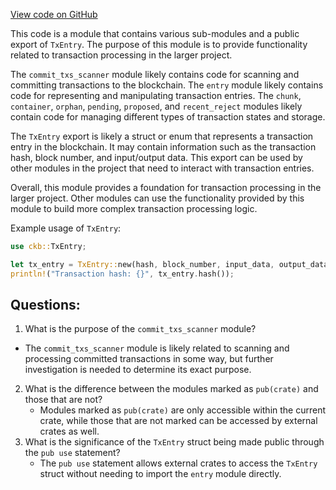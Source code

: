 [View code on GitHub](https://github.com/nervosnetwork/ckb/tx-pool/src/component/mod.rs)

This code is a module that contains various sub-modules and a public export of `TxEntry`. The purpose of this module is to provide functionality related to transaction processing in the larger project. 

The `commit_txs_scanner` module likely contains code for scanning and committing transactions to the blockchain. The `entry` module likely contains code for representing and manipulating transaction entries. The `chunk`, `container`, `orphan`, `pending`, `proposed`, and `recent_reject` modules likely contain code for managing different types of transaction states and storage. 

The `TxEntry` export is likely a struct or enum that represents a transaction entry in the blockchain. It may contain information such as the transaction hash, block number, and input/output data. This export can be used by other modules in the project that need to interact with transaction entries. 

Overall, this module provides a foundation for transaction processing in the larger project. Other modules can use the functionality provided by this module to build more complex transaction processing logic. 

Example usage of `TxEntry`:

```rust
use ckb::TxEntry;

let tx_entry = TxEntry::new(hash, block_number, input_data, output_data);
println!("Transaction hash: {}", tx_entry.hash());
```
## Questions: 
 1. What is the purpose of the `commit_txs_scanner` module?
   - The `commit_txs_scanner` module is likely related to scanning and processing committed transactions in some way, but further investigation is needed to determine its exact purpose.
2. What is the difference between the modules marked as `pub(crate)` and those that are not?
   - Modules marked as `pub(crate)` are only accessible within the current crate, while those that are not marked can be accessed by external crates as well.
3. What is the significance of the `TxEntry` struct being made public through the `pub use` statement?
   - The `pub use` statement allows external crates to access the `TxEntry` struct without needing to import the `entry` module directly.